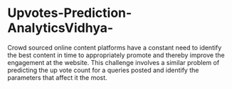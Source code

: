 # Upvotes-Prediction-AnalyticsVidhya-
Crowd sourced online content platforms have a constant need to identify the best content in time to appropriately promote and thereby improve the engagement at the website. This challenge involves a similar problem of predicting the up vote count for a queries posted and identify the parameters that affect it the most.   
